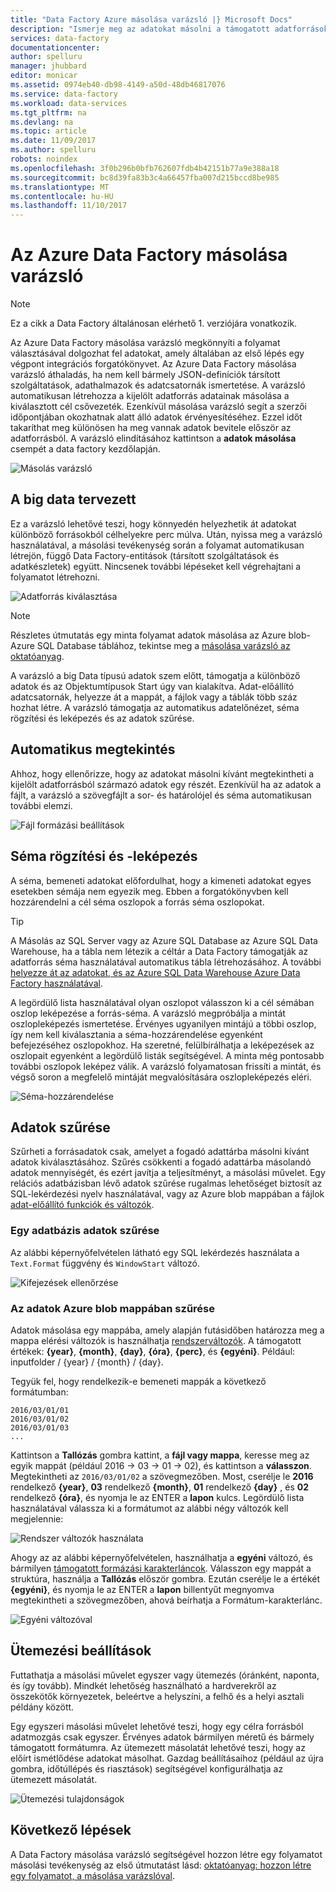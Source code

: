 ```yaml
---
title: "Data Factory Azure másolása varázsló |} Microsoft Docs"
description: "Ismerje meg az adatokat másolni a támogatott adatforrások mosdók a Data Factory Azure másolása varázsló használatával kapcsolatban."
services: data-factory
documentationcenter: 
author: spelluru
manager: jhubbard
editor: monicar
ms.assetid: 0974eb40-db98-4149-a50d-48db46817076
ms.service: data-factory
ms.workload: data-services
ms.tgt_pltfrm: na
ms.devlang: na
ms.topic: article
ms.date: 11/09/2017
ms.author: spelluru
robots: noindex
ms.openlocfilehash: 3f0b296b0bfb762607fdb4b42151b77a9e388a18
ms.sourcegitcommit: bc8d39fa83b3c4a66457fba007d215bccd8be985
ms.translationtype: MT
ms.contentlocale: hu-HU
ms.lasthandoff: 11/10/2017
---
```

# <a name="azure-data-factory-copy-wizard"></a>Az Azure Data Factory másolása varázsló
> [!NOTE]
> Ez a cikk a Data Factory általánosan elérhető 1. verziójára vonatkozik. 

Az Azure Data Factory másolása varázsló megkönnyíti a folyamat választásával dolgozhat fel adatokat, amely általában az első lépés egy végpont integrációs forgatókönyvet. Az Azure Data Factory másolása varázsló áthaladás, ha nem kell bármely JSON-definíciók társított szolgáltatások, adathalmazok és adatcsatornák ismertetése. A varázsló automatikusan létrehozza a kijelölt adatforrás adatainak másolása a kiválasztott cél csővezeték. Ezenkívül másolása varázsló segít a szerzői időpontjában okozhatnak alatt álló adatok érvényesítéséhez. Ezzel időt takaríthat meg különösen ha meg vannak adatok bevitele először az adatforrásból. A varázsló elindításához kattintson a **adatok másolása** csempét a data factory kezdőlapján.

![Másolás varázsló](./media/data-factory-copy-wizard/copy-data-wizard.png)

## <a name="designed-for-big-data"></a>A big data tervezett
Ez a varázsló lehetővé teszi, hogy könnyedén helyezhetik át adatokat különböző forrásokból célhelyekre perc múlva. Után, nyissa meg a varázsló használatával, a másolási tevékenység során a folyamat automatikusan létrejön, függő Data Factory-entitások (társított szolgáltatások és adatkészletek) együtt. Nincsenek további lépéseket kell végrehajtani a folyamatot létrehozni.   

![Adatforrás kiválasztása](./media/data-factory-copy-wizard/select-data-source-page.png)

> [!NOTE]
> Részletes útmutatás egy minta folyamat adatok másolása az Azure blob-Azure SQL Database táblához, tekintse meg a [másolása varázsló az oktatóanyag](data-factory-copy-data-wizard-tutorial.md).
>
>

A varázsló a big Data típusú adatok szem előtt, támogatja a különböző adatok és az Objektumtípusok Start úgy van kialakítva. Adat-előállító adatcsatornák, helyezze át a mappát, a fájlok vagy a táblák több száz hozhat létre. A varázsló támogatja az automatikus adatelőnézet, séma rögzítési és leképezés és az adatok szűrése.

## <a name="automatic-data-preview"></a>Automatikus megtekintés
Ahhoz, hogy ellenőrizze, hogy az adatokat másolni kívánt megtekintheti a kijelölt adatforrásból származó adatok egy részét. Ezenkívül ha az adatok a fájlt, a varázsló a szövegfájlt a sor- és határolójel és séma automatikusan további elemzi.

![Fájl formázási beállítások](./media/data-factory-copy-wizard/file-format-settings.png)

## <a name="schema-capture-and-mapping"></a>Séma rögzítési és -leképezés
A séma, bemeneti adatokat előfordulhat, hogy a kimeneti adatokat egyes esetekben sémája nem egyezik meg. Ebben a forgatókönyvben kell hozzárendelni a cél séma oszlopok a forrás séma oszlopokat.

> [!TIP]
> A Másolás az SQL Server vagy az Azure SQL Database az Azure SQL Data Warehouse, ha a tábla nem létezik a céltár a Data Factory támogatják az adatforrás séma használatával automatikus tábla létrehozásához. A további [helyezze át az adatokat, és az Azure SQL Data Warehouse Azure Data Factory használatával](./data-factory-azure-sql-data-warehouse-connector.md).
>

A legördülő lista használatával olyan oszlopot válasszon ki a cél sémában oszlop leképezése a forrás-séma. A varázsló megpróbálja a mintát oszlopleképezés ismertetése. Érvényes ugyanilyen mintájú a többi oszlop, így nem kell kiválasztania a séma-hozzárendelése egyenként befejezéséhez oszlopokhoz. Ha szeretné, felülbírálhatja a leképezések az oszlopait egyenként a legördülő listák segítségével. A minta még pontosabb további oszlopok leképez válik. A varázsló folyamatosan frissíti a mintát, és végső soron a megfelelő mintáját megvalósítására oszlopleképezés eléri.     

![Séma-hozzárendelése](./media/data-factory-copy-wizard/schema-mapping.png)

## <a name="filtering-data"></a>Adatok szűrése
Szűrheti a forrásadatok csak, amelyet a fogadó adattárba másolni kívánt adatok kiválasztásához. Szűrés csökkenti a fogadó adattárba másolandó adatok mennyiségét, és ezért javítja a teljesítményt, a másolási művelet. Egy relációs adatbázisban lévő adatok szűrése rugalmas lehetőséget biztosít az SQL-lekérdezési nyelv használatával, vagy az Azure blob mappában a fájlok [adat-előállító funkciók és változók](data-factory-functions-variables.md).   

### <a name="filtering-of-data-in-a-database"></a>Egy adatbázis adatok szűrése
Az alábbi képernyőfelvételen látható egy SQL lekérdezés használata a `Text.Format` függvény és `WindowStart` változó.

![Kifejezések ellenőrzése](./media/data-factory-copy-wizard/validate-expressions.png)

### <a name="filtering-of-data-in-an-azure-blob-folder"></a>Az adatok Azure blob mappában szűrése
Adatok másolása egy mappába, amely alapján futásidőben határozza meg a mappa elérési változók is használhatja [rendszerváltozók](data-factory-functions-variables.md#data-factory-system-variables). A támogatott értékek: **{year}**, **{month}**, **{day}**, **{óra}**, **{perc}**, és **{egyéni}**. Például: inputfolder / {year} / {month} / {day}.

Tegyük fel, hogy rendelkezik-e bemeneti mappák a következő formátumban:

    2016/03/01/01
    2016/03/01/02
    2016/03/01/03
    ...

Kattintson a **Tallózás** gombra kattint, a **fájl vagy mappa**, keresse meg az egyik mappát (például 2016 -> 03 -> 01 -> 02), és kattintson a **válasszon**. Megtekintheti az `2016/03/01/02` a szövegmezőben. Most, cserélje le **2016** rendelkező **{year}**, **03** rendelkező **{month}**, **01** rendelkező **{day}** , és **02** rendelkező **{óra}**, és nyomja le az ENTER a **lapon** kulcs. Legördülő lista használatával válassza ki a formátumot az alábbi négy változók kell megjelennie:

![Rendszer változók használata](./media/data-factory-copy-wizard/blob-standard-variables-in-folder-path.png)   

Ahogy az az alábbi képernyőfelvételen, használhatja a **egyéni** változó, és bármilyen [támogatott formázási karakterláncok](https://msdn.microsoft.com/library/8kb3ddd4.aspx). Válasszon egy mappát a struktúra, használja a **Tallózás** először gombra. Ezután cserélje le a értékét **{egyéni}**, és nyomja le az ENTER a **lapon** billentyűt megnyomva megtekintheti a szövegmezőben, ahová beírhatja a Formátum-karakterlánc.     

![Egyéni változóval](./media/data-factory-copy-wizard/blob-custom-variables-in-folder-path.png)

## <a name="scheduling-options"></a>Ütemezési beállítások
Futtathatja a másolási művelet egyszer vagy ütemezés (óránként, naponta, és így tovább). Mindkét lehetőség használható a hardverekről az összekötők környezetek, beleértve a helyszíni, a felhő és a helyi asztali példány között.

Egy egyszeri másolási művelet lehetővé teszi, hogy egy célra forrásból adatmozgás csak egyszer. Érvényes adatok bármilyen méretű és bármely támogatott formátumra. Az ütemezett másolatát lehetővé teszi, hogy az előírt ismétlődése adatokat másolhat. Gazdag beállításaihoz (például az újra gombra, időtúllépés és riasztások) segítségével konfigurálhatja az ütemezett másolatát.

![Ütemezési tulajdonságok](./media/data-factory-copy-wizard/scheduling-properties.png)

## <a name="next-steps"></a>Következő lépések
A Data Factory másolása varázsló segítségével hozzon létre egy folyamatot másolási tevékenység az első útmutatást lásd: [oktatóanyag: hozzon létre egy folyamatot, a másolása varázslóval](data-factory-copy-data-wizard-tutorial.md).
